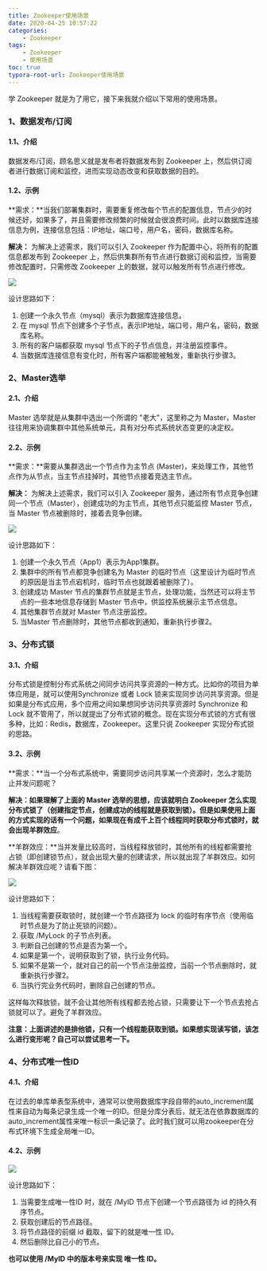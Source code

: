 ```yaml
---
title: Zookeeper使用场景
date: 2020-04-25 10:57:22
categories:
	- Zookeeper
tags: 
	- Zookeeper
	- 使用场景
toc: true
typora-root-url: Zookeeper使用场景
---
```






学 Zookeeper 就是为了用它，接下来我就介绍以下常用的使用场景。

### 1、数据发布/订阅

#### 1.1、介绍

数据发布/订阅，顾名思义就是发布者将数据发布到 Zookeeper 上，然后供订阅者进行数据订阅和监控，进而实现动态改变和获取数据的目的。

#### 1.2、示例

**需求：**当我们部署集群时，需要重复修改每个节点的配置信息，节点少的时候还好，如果多了，并且需要修改频繁的时候就会很浪费时间。此时以数据库连接信息为例，连接信息包括：IP地址，端口号，用户名，密码，数据库名称。

**解决：** 为解决上述需求，我们可以引入 Zookeeper 作为配置中心，将所有的配置信息都发布到 Zookeeper 上，然后供集群所有节点进行数据订阅和监控，当需要修改配置时，只需修改 Zookeeper 上的数据，就可以触发所有节点进行修改。

![](注册中心.png)

设计思路如下：

1. 创建一个永久节点（mysql）表示为数据库连接信息。
2. 在 mysql 节点下创建多个子节点，表示IP地址，端口号，用户名，密码，数据库名称。
3. 所有的客户端都获取 mysql 节点下的子节点信息，并注册监控事件。
4. 当数据库连接信息有变化时，所有客户端都能被触发，重新执行步骤3。



### 2、Master选举

#### 2.1、介绍

Master 选举就是从集群中选出一个所谓的 "老大"，这里称之为 Master，Master 往往用来协调集群中其他系统单元，具有对分布式系统状态变更的决定权。



#### 2.2、示例

**需求：**需要从集群选出一个节点作为主节点 (Master)，来处理工作，其他节点作为从节点，当主节点挂掉时，其他节点接着竞选主节点。

**解决：** 为解决上述需求，我们可以引入 Zookeeper 服务，通过所有节点竞争创建同一个节点（Master），创建成功的为主节点，其他节点只能监控 Master 节点，当 Master 节点被删除时，接着去竞争创建。

![](Master选举.png)

设计思路如下：

1. 创建一个永久节点（App1）表示为App1集群。
2. 集群中的所有节点都竞争创建名为 Master 的临时节点（这里设计为临时节点的原因是当主节点宕机时，临时节点也就跟着被删除了）。
3. 创建成功 Master 节点的集群节点就是主节点，处理功能，当然还可以将主节点的一些本地信息存储到 Master 节点中，供监控系统展示主节点信息。
4. 其他集群节点就对 Master 节点注册监控。
5. 当Master 节点删除时，其他节点都收到通知，重新执行步骤2。



### 3、分布式锁

#### 3.1、介绍

分布式锁是控制分布式系统之间同步访问共享资源的一种方式。比如你的项目为单体应用是，就可以使用Synchronize 或者 Lock 锁来实现同步访问共享资源。但是如果是分布式应用，多个应用之间如果想同步访问共享资源时 Synchronize 和 Lock 就不管用了，所以就提出了分布式锁的概念。现在实现分布式锁的方式有很多种，比如：Redis，数据库，Zookeeper。这里只说 Zookeeper 实现分布式锁的思路。



#### 3.2、示例

**需求：**当一个分布式系统中，需要同步访问共享某一个资源时，怎么才能防止并发问题呢？

**解决：**如果理解了上面的 Master 选举的思想，应该就明白 Zookeeper 怎么实现分布式锁了（创建指定节点，创建成功的线程就是获取到锁）。但是如果使用上面的方式实现的话有一个问题，如果现在有成千上百个线程同时获取分布式锁时，就会出现**羊群效应**。

**羊群效应：**当并发量比较高时，当线程释放锁时，其他所有的线程都需要抢占锁（即创建锁节点），就会出现大量的创建请求，所以就出现了羊群效应。如何解决羊群效应呢？请看下图：

![](分布式锁.png)

设计思路如下：

1. 当线程需要获取锁时，就创建一个节点路径为 lock 的临时有序节点（使用临时节点是为了防止死锁的问题）。
2. 获取 /MyLock 的子节点列表。
3. 判断自己创建的节点是否为第一个。
4. 如果是第一个，说明获取到了锁，执行业务代码。
5. 如果不是第一个，就对自己的前一个节点注册监控，当前一个节点删除时，就重新执行步骤2。
6. 当执行完业务代码时，删除自己创建的节点。

这样每次释放锁，就不会让其他所有线程都去抢占锁，只需要让下一个节点去抢占锁就可以了。避免了羊群效应。

**注意：上面讲述的是排他锁，只有一个线程能获取到锁。如果想实现读写锁，该怎么进行变形呢？自己可以尝试思考一下。**



### 4、分布式唯一性ID

#### 4.1、介绍

在过去的单库单表型系统中，通常可以使用数据库字段自带的auto_increment属性来自动为每条记录生成一个唯一的ID。但是分库分表后，就无法在依靠数据库的auto_increment属性来唯一标识一条记录了。此时我们就可以用zookeeper在分布式环境下生成全局唯一ID。



#### 4.2、示例

![](分布式唯一性ID.png)

设计思路如下：

1. 当需要生成唯一性ID 时，就在 /MyID 节点下创建一个节点路径为 id 的持久有序节点。
2. 获取创建后的节点路径。
3. 将节点路径的前缀 id 截取，留下的就是唯一性 ID。
4. 然后删除比自己小的节点。

**也可以使用 /MyID 中的版本号来实现 唯一性 ID。**